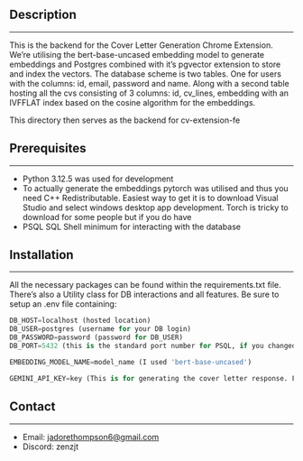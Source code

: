 ## **Description**

---

This is the backend for the Cover Letter Generation  Chrome Extension. We’re utilising the bert-base-uncased embedding model to generate embeddings and Postgres combined with it’s pgvector extension to store and index the vectors. The database scheme is two tables. One for users with the columns: id, email, password and name. Along with a second table hosting all the cvs consisting of 3 columns: id, cv_lines, embedding with an IVFFLAT index based on the cosine algorithm for the embeddings.

This directory then serves as the backend for cv-extension-fe

## Prerequisites

---

- Python 3.12.5 was used for development
- To actually generate the embeddings pytorch was utilised and thus you need C++ Redistributable. Easiest way to get it is to download Visual Studio and select windows desktop app development. Torch is tricky to download for some people but if you do have
- PSQL SQL Shell minimum for interacting with the database

## **Installation**

---

All the necessary packages can be found within the requirements.txt file. There’s also a Utility class for DB interactions and all features. Be sure to setup an .env file containing: 

```python
DB_HOST=localhost (hosted location)
DB_USER=postgres (username for your DB login)
DB_PASSWORD=password (password for DB_USER)
DB_PORT=5432 (this is the standard port number for PSQL, if you changed then use yours)

EMBEDDING_MODEL_NAME=model_name (I used 'bert-base-uncased')

GEMINI_API_KEY=key (This is for generating the cover letter response. Feel Free to use whatever model you want)
```

## **Contact**

---

- Email: jadorethompson6@gmail.com
- Discord: zenzjt
